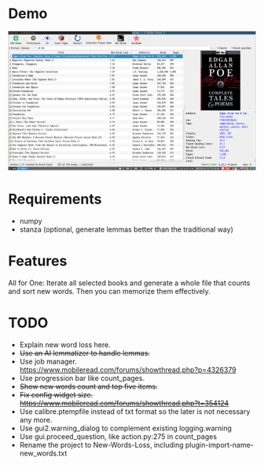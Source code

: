 # Demo

![](demo.png)

# Requirements

* numpy
* stanza (optional, generate lemmas better than the traditional way)

# Features

All for One: Iterate all selected books and generate a whole file that counts and sort new words. Then you can memorize them effectively.

# TODO

* Explain new word loss here.
* ~~Use an AI lemmatizer to handle lemmas.~~
* Use job manager. https://www.mobileread.com/forums/showthread.php?p=4326379
* Use progression bar like count_pages.
* ~~Show new words count and top five items.~~
* ~~Fix config widget size. https://www.mobileread.com/forums/showthread.php?t=354124~~
* Use calibre.ptempfile instead of txt format so the later is not necessary any more.
* Use gui2.warning_dialog to complement existing logging.warning
* Use gui.proceed_question, like action.py:275 in count_pages
* Rename the project to New-Words-Loss, including plugin-import-name-new_words.txt
